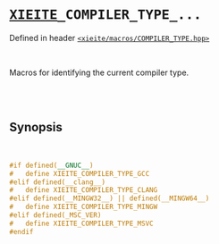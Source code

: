 # [`XIEITE`](../../docs/macros.md)`_COMPILER_TYPE_...`
Defined in header [`<xieite/macros/COMPILER_TYPE.hpp>`](../../include/xieite/macros/COMPILER_TYPE.hpp)

<br/>

Macros for identifying the current compiler type.

<br/><br/>

## Synopsis

<br/>

```cpp
#if defined(__GNUC__)
#   define XIEITE_COMPILER_TYPE_GCC
#elif defined(__clang__)
#   define XIEITE_COMPILER_TYPE_CLANG
#elif defined(__MINGW32__) || defined(__MINGW64__)
#   define XIEITE_COMPILER_TYPE_MINGW
#elif defined(_MSC_VER)
#   define XIEITE_COMPILER_TYPE_MSVC
#endif
```
